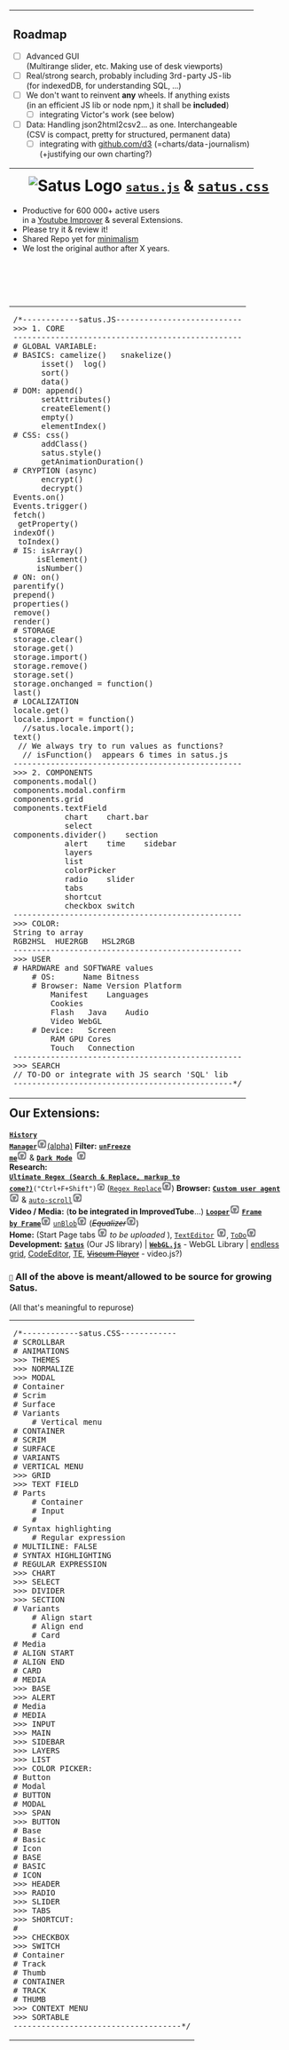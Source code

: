 <table align="right"><tr><td><h2>Roadmap</h2> <!-- The list below only stays formatted when there is a line break above --> 

	
 - [ ] Advanced GUI <br> (Multirange slider, etc. Making use of desk viewports)  
 - [ ] Real/strong search, probably including 3rd-party JS-lib <br> (for indexedDB, for understanding SQL, ...)
 - [ ] We don't want to reinvent **any** wheels. If anything exists <br> (in an efficient JS lib or node npm,) it shall be **included**)
    - [ ] integrating Victor's work (see below)
  - [ ] Data: Handling json2html2csv2... as one. Interchangeable <br> (CSV is compact, pretty for structured, permanent data)
    - [ ] integrating with [github.com/d3](https://github.com/d3/d3 )  (=charts/data-journalism) <br> (+justifying our own charting?)

</tr></td></table> 
<h1 align=center><img height="80px" alt="Satus Logo" src="https://user-images.githubusercontent.com/25022245/198879210-090216d0-c02e-49b7-9c8d-bd648fa8b39b.png"> <code><code><a href="https://github.com/code-for-charity/ImprovedTube-for-YouTube/blob/master/js%26css/satus.js">satus.js</a></code></code> & <code><a href="https://github.com/code-for-charity/ImprovedTube-for-YouTube/blob/master/js%26css/satus.css">satus.css</a></code></h1>

- Productive for 600 000+ active users <br>  in a [Youtube Improver](https://github.com/code-charity/youtube) & several Extensions. 
- Please try it & review it!
- Shared Repo yet for [minimalism](https://stackoverflow.com/questions/4611512/is-there-a-way-to-make-git-pull-automatically-update-submodules)
- We lost the original author after X years.

<div align="center">
 <br> </div><br><br><br>


<table align="right"><tr></tr><td><pre>
/*------------satus.JS---------------------------
>>> 1. CORE
-------------------------------------------------
# GLOBAL VARIABLE:
# BASICS: camelize()   snakelize() 
	  isset()  log()
	  sort()
	  data()    	 
# DOM: append()  
	  setAttributes() 
	  createElement()  
	  empty()
	  elementIndex()  
# CSS: css()
	  addClass() 
	  satus.style()
	  getAnimationDuration()	  
# CRYPTION (async)  
	  encrypt() 
	  decrypt() 	
Events.on()
Events.trigger()
fetch() 
 getProperty()
indexOf()    
 toIndex()
# IS: isArray()
	 isElement()
	 isNumber()
# ON: on()
parentify()
prepend()
properties()
remove()
render()
# STORAGE
storage.clear()
storage.get()
storage.import()
storage.remove()
storage.set()
storage.onchanged = function()
last()
# LOCALIZATION
locale.get()
locale.import = function() 
  //satus.locale.import();
text()
 // We always try to run values as functions? 
  // isFunction()  appears 6 times in satus.js
-------------------------------------------------
>>> 2. COMPONENTS
components.modal()
components.modal.confirm
components.grid
components.textField
		   chart	chart.bar  
		   select
components.divider()	section 
		   alert	time	sidebar 
		   layers
		   list
		   colorPicker
		   radio	slider
		   tabs
		   shortcut
		   checkbox	switch
-------------------------------------------------
>>> COLOR:
String to array
RGB2HSL  HUE2RGB   HSL2RGB
-------------------------------------------------
>>> USER
# HARDWARE and SOFTWARE values
	# OS:      Name	Bitness
	# Browser: Name	Version	Platform
		Manifest	Languages
		Cookies
		Flash	Java	Audio
		Video WebGL
	# Device:   Screen
		RAM	GPU	Cores
		Touch	Connection
-------------------------------------------------
>>> SEARCH
// TO-DO or integrate with JS search 'SQL' lib
-----------------------------------------------*/
</pre> </td></table>

<h2> Our Extensions: </h2>

[**<code>History Manager</code>**](https://chrome.google.com/webstore/detail/unblob-alpha/odognhgojidbcgconbcipmgffjcmfaoj)<a href="https://github.com/code-for-charity/history-manager"><img src="github.png" height="18px">(alpha)</a>  **Filter:** <code>[**unFreeze me**](https://chrome.google.com/webstore/detail/ctrl-f-freedom-%20-right-cl/ijngdimmjkngoglcjaheoadciaalbafl " - Unlock your Right-Click, Ctrl+F, Selection anywhere!")</code>[<img src="github.png" height="18px">](https://github.com/code-for-charity/unlock-keyboard-and-mouse)  & <code>[**Dark Mode**](https://chrome.google.com/webstore/detail/dark-mode/declgfomkjdohhjbcfemjklfebflhefl " - Universal dark-mode!") </code>[<img src="github.png" height="18px">](https://github.com/code-for-charity/dark-mode)  
<b> Research:</b> [<code><b> Ultimate Regex (Search & Replace, markup to come?)</b>](https://chrome.google.com/webstore/detail/regex-search/pmihaiejckejbpjdnildimfkpcpnohlo)("Ctrl+F+Shift")</code>[<img src="github.png" height="15px">](https://github.com/code-for-charity/regex) ([`Regex Replace`](https://chrome.google.com/webstore/detail/regex-replace/ihcaaefaoebbcklmolaflgllidfamfgm)<a href="https://github.com/code-for-charity/ultimate-REGEX-extension/issues/3" title="No Repo. We can upload it from Webstore (partly merged"><img src="github.png" height="18px"></a>) **Browser:** [**`Custom user agent`**](https://chrome.google.com/webstore/detail/custom-user-agent/ncgbkkljbaojkhljombpjejedphfhdjj)[<img src="github.png" height="18px">](https://github.com/code-for-charity/user-agent) &  [`auto-scroll`](https://chrome.google.com/webstore/detail/auto-scroll/kpfalbhnppkbokafignonoppegdndlch "(missing in Linux)")<a href="https://github.com/code-for-charity/auto-scroll"><img src="github.png" height="18px"></a>
<br>**Video / Media:** (**to be integrated in ImprovedTube**...) <code>[**Looper**](https://chrome.google.com/webstore/detail/looper/hlnfnoahfgnjnbkdckfnolacbmoknlmi)</code>[<img src="github.png" height="18px">](https://github.com/code-for-charity/looper) <code>[**Frame by Frame**](https://chrome.google.com/webstore/detail/frame-by-frame/cclnaabdfgnehogonpeddbgejclcjneh)</code>[<img src="github.png" height="18px">](https://github.com/code-for-charity/frame-by-frame) [`unBlob`](https://chrome.google.com/webstore/detail/unblob-alpha/odognhgojidbcgconbcipmgffjcmfaoj)[<img src="github.png" height="18px">](https://github.com/code-for-charity/unblob "please fix/adopt me!") (<i><del>Equalizer[<img src="github.png" height="18px">](https://github.com/code-for-charity/equalizer)</del></i>)
<br><b>Home:</b> (Start Page tabs <a href="https://github.com/code-for-charity/start-page"><img src="github.png" height="18px"></a> <i> to be uploaded </i>), [`TextEditor`](https://chrome.google.com/webstore/detail/text-editor/bnbgafdjiinlgnjaedmfaablklnafpka) [<img src="github.png" height="18px">](https://github.com/code-for-charity/Editor), [`ToDo`](https://chrome.google.com/webstore/detail/to-do/mniboiicchcpkffcdlaocnkfpbdihgii)[<img src="github.png" height="18px">](https://github.com/code-for-charity/todo)  
  **Development:**  [**`Satus`**](https://github.com/code-for-charity/satus) (Our JS library) |  [**`WebGL.js`**](https://github.com/code-for-charity/webgl.js) - WebGL Library | [endless grid](https://github.com/code-for-charity/pluviam), [CodeEditor](https://github.com/code-for-charity/code-editor), [TE](https://github.com/code-for-charity/theme-engine), <del> [Viscum Player](https://github.com/code-for-charity/viscum-player)</del> - video.js?)  <br>

<h3> <code><code>🎁</code></code> All of the above is meant/allowed to be source for growing Satus. </h3> (All that's meaningful to repurose)

<table><tr></tr> <td><pre>/*------------satus.CSS------------
# SCROLLBAR
# ANIMATIONS
>>> THEMES
>>> NORMALIZE
>>> MODAL
# Container
# Scrim
# Surface
# Variants
	# Vertical menu
# CONTAINER
# SCRIM
# SURFACE
# VARIANTS
# VERTICAL MENU
>>> GRID
>>> TEXT FIELD
# Parts
    # Container
    # Input
    # 
# Syntax highlighting
    # Regular expression
# MULTILINE: FALSE
# SYNTAX HIGHLIGHTING
# REGULAR EXPRESSION
>>> CHART
>>> SELECT
>>> DIVIDER
>>> SECTION
# Variants
	# Align start
	# Align end
	# Card
# Media
# ALIGN START
# ALIGN END
# CARD
# MEDIA
>>> BASE
>>> ALERT
# Media
# MEDIA
>>> INPUT
>>> MAIN
>>> SIDEBAR
>>> LAYERS
>>> LIST
>>> COLOR PICKER:
# Button
# Modal
# BUTTON
# MODAL
>>> SPAN
>>> BUTTON
# Base
# Basic
# Icon
# BASE
# BASIC
# ICON
>>> HEADER
>>> RADIO
>>> SLIDER
>>> TABS
>>> SHORTCUT:
# 
>>> CHECKBOX
>>> SWITCH
# Container
# Track
# Thumb
# CONTAINER
# TRACK
# THUMB
>>> CONTEXT MENU
>>> SORTABLE
------------------------------------*/</pre> </td></table>
